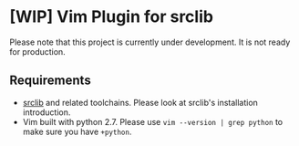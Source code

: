 [WIP] Vim Plugin for srclib
====================

Please note that this project is currently under development. It is not ready for production.

## Requirements

- [srclib](https://srclib.org/) and related toolchains. Please look at srclib's installation introduction.
- Vim built with python 2.7. Please use `vim --version | grep python` to make sure you have `+python`.
